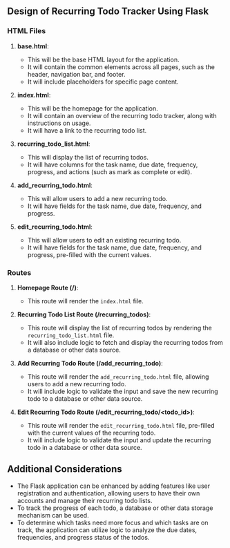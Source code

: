## Design of Recurring Todo Tracker Using Flask

### HTML Files

1. **base.html**:
   - This will be the base HTML layout for the application.
   - It will contain the common elements across all pages, such as the header, navigation bar, and footer.
   - It will include placeholders for specific page content.

2. **index.html**:
   - This will be the homepage for the application.
   - It will contain an overview of the recurring todo tracker, along with instructions on usage.
   - It will have a link to the recurring todo list.

3. **recurring_todo_list.html**:
   - This will display the list of recurring todos.
   - It will have columns for the task name, due date, frequency, progress, and actions (such as mark as complete or edit).

4. **add_recurring_todo.html**:
   - This will allow users to add a new recurring todo.
   - It will have fields for the task name, due date, frequency, and progress.

5. **edit_recurring_todo.html**:
   - This will allow users to edit an existing recurring todo.
   - It will have fields for the task name, due date, frequency, and progress, pre-filled with the current values.

### Routes

1. **Homepage Route (/)**:
   - This route will render the `index.html` file.

2. **Recurring Todo List Route (/recurring_todos)**:
   - This route will display the list of recurring todos by rendering the `recurring_todo_list.html` file.
   - It will also include logic to fetch and display the recurring todos from a database or other data source.

3. **Add Recurring Todo Route (/add_recurring_todo)**:
   - This route will render the `add_recurring_todo.html` file, allowing users to add a new recurring todo.
   - It will include logic to validate the input and save the new recurring todo to a database or other data source.

4. **Edit Recurring Todo Route (/edit_recurring_todo/<todo_id>)**:
   - This route will render the `edit_recurring_todo.html` file, pre-filled with the current values of the recurring todo.
   - It will include logic to validate the input and update the recurring todo in a database or other data source.

## Additional Considerations

- The Flask application can be enhanced by adding features like user registration and authentication, allowing users to have their own accounts and manage their recurring todo lists.
- To track the progress of each todo, a database or other data storage mechanism can be used.
- To determine which tasks need more focus and which tasks are on track, the application can utilize logic to analyze the due dates, frequencies, and progress status of the todos.